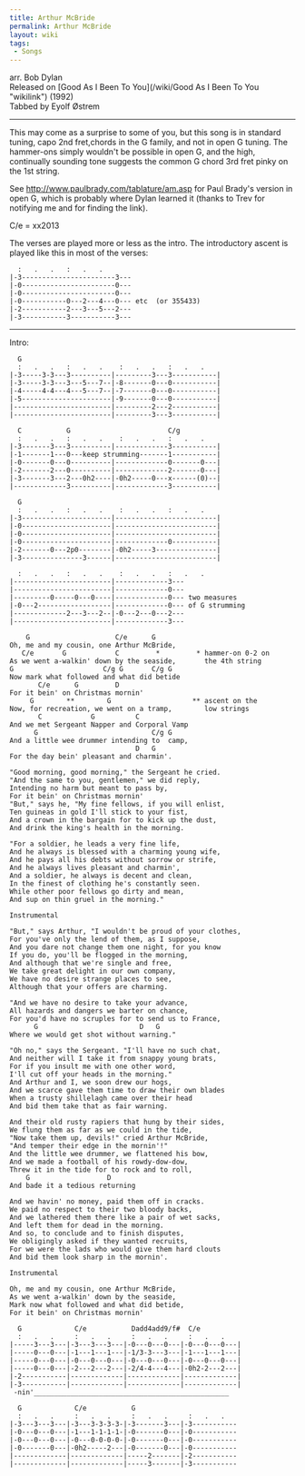 ```yaml
---
title: Arthur McBride
permalink: Arthur McBride
layout: wiki
tags:
 - Songs
---
```


arr. Bob Dylan  
Released on [Good As I Been To You](/wiki/Good As I Been To You "wikilink")
(1992)  
Tabbed by Eyolf Østrem

* * * * *

This may come as a surprise to some of you, but this song is in standard
tuning, capo 2nd fret,chords in the G family, and not in open G tuning.
The hammer-ons simply wouldn't be possible in open G, and the high,
continually sounding tone suggests the common G chord 3rd fret pinky on
the 1st string.

See
[<http://www.paulbrady.com/tablature/am.asp>](http://www.paulbrady.com/tablature/am.asp)
for Paul Brady's version in open G, which is probably where Dylan
learned it (thanks to Trev for notifying me and for finding the link).

C/e = xx2013

The verses are played more or less as the intro. The introductory ascent
is played like this in most of the verses:

      :   .   .   :   .   .
    |-3-----------------------3---
    |-0-----------------------0---
    |-0-----------------------0---
    |-0-----------0---2---4---0--- etc  (or 355433)
    |-2-----------2---3---5---2---
    |-3-----------3-----------3---

* * * * *

Intro:

      G
      :   .   .   :   .   .    :   .   .   :   .   .
    |-3-----3-3---3----------|---------3---3-----------|
    |-3-----3-3---3---5---7--|-8-------0---0-----------|
    |-4-----4-4---4---5---7--|-7-------0---0-----------|
    |-5----------------------|-9-------0---0-----------|
    |------------------------|---------2---2-----------|
    |------------------------|---------3---3-----------|

      C           G                        C/g
      :   .   .   :   .   .    :   .   .   :   .   .
    |-3-------3---3----------|-------------3-----------|
    |-1-------1---0---keep strumming-------1-----------|
    |-0-------0---0----------|-------------0-------0---|
    |-2-------2---0----------|-------------2-------0---|
    |-3-------3---2---0h2----|-0h2-----0---x------(0)--|
    |-------------3----------|-------------3-----------|

      G
      :   .   .   :   .   .    :   .   .   :   .   .
    |-3----------------------|-------------------------|
    |-0----------------------|-------------------------|
    |-0----------------------|-------------------------|
    |-0----------------------|-------------0-----------|
    |-2-------0---2p0--------|-0h2-----3---------------|
    |-3---------------3------|-------------------------|

      :   .   .   :   .   .    :   .   .   :   .   .
    |------------------------|-------------3---
    |------------------------|-------------0---
    |---------0-----0---0----|-------------0--- two measures
    |-0---2------------------|-------------0--- of G strumming
    |-------------2---3---2--|-0---2---0---2---
    |------------------------|-------------3---

        G                     C/e      G
    Oh, me and my cousin, one Arthur McBride,
       C/e       G            C         *         * hammer-on 0-2 on
    As we went a-walkin' down by the seaside,       the 4th string
    G                      C/g G       C/g G
    Now mark what followed and what did betide
           C/e      G         D
    For it bein' on Christmas mornin'
         G        **        G                    ** ascent on the
    Now, for recreation, we went on a tramp,        low strings
           C            G          C
    And we met Sergeant Napper and Corporal Vamp
          G                            C/g G
    And a little wee drummer intending to  camp,
                                   D   G
    For the day bein' pleasant and charmin'.

    "Good morning, good morning," the Sergeant he cried.
    "And the same to you, gentlemen," we did reply,
    Intending no harm but meant to pass by,
    For it bein' on Christmas mornin'
    "But," says he, "My fine fellows, if you will enlist,
    Ten guineas in gold I'll stick to your fist,
    And a crown in the bargain for to kick up the dust,
    And drink the king's health in the morning.

    "For a soldier, he leads a very fine life,
    And he always is blessed with a charming young wife,
    And he pays all his debts without sorrow or strife,
    And he always lives pleasant and charmin',
    And a soldier, he always is decent and clean,
    In the finest of clothing he's constantly seen.
    While other poor fellows go dirty and mean,
    And sup on thin gruel in the morning."

    Instrumental

    "But," says Arthur, "I wouldn't be proud of your clothes,
    For you've only the lend of them, as I suppose,
    And you dare not change them one night, for you know
    If you do, you'll be flogged in the morning,
    And although that we're single and free,
    We take great delight in our own company,
    We have no desire strange places to see,
    Although that your offers are charming.

    "And we have no desire to take your advance,
    All hazards and dangers we barter on chance,
    For you'd have no scruples for to send us to France,
          G                         D   G
    Where we would get shot without warning."

    "Oh no," says the Sergeant. "I'll have no such chat,
    And neither will I take it from snappy young brats,
    For if you insult me with one other word,
    I'll cut off your heads in the morning."
    And Arthur and I, we soon drew our hogs,
    And we scarce gave them time to draw their own blades
    When a trusty shillelagh came over their head
    And bid them take that as fair warning.

    And their old rusty rapiers that hung by their sides,
    We flung them as far as we could in the tide,
    "Now take them up, devils!" cried Arthur McBride,
    "And temper their edge in the mornin'!"
    And the little wee drummer, we flattened his bow,
    And we made a football of his rowdy-dow-dow,
    Threw it in the tide for to rock and to roll,
        G                   D
    And bade it a tedious returning

    And we havin' no money, paid them off in cracks.
    We paid no respect to their two bloody backs,
    And we lathered them there like a pair of wet sacks,
    And left them for dead in the morning.
    And so, to conclude and to finish disputes,
    We obligingly asked if they wanted recruits,
    For we were the lads who would give them hard clouts
    And bid them look sharp in the mornin'.

    Instrumental

    Oh, me and my cousin, one Arthur McBride,
    As we went a-walkin' down by the seaside,
    Mark now what followed and what did betide,
    For it bein' on Christmas mornin'

      G             C/e           Dadd4add9/f#  C/e
      :   .   .     :   .   .     :   .   .     :   .   .
    |-----3---3---|-3---3---3---|-0---0---0---|-0---0---0---|
    |-----0---0---|-1---1---1---|-1/3-3---3---|-1---1---1---|
    |-----0---0---|-0---0---0---|-0---0---0---|-0---0---0---|
    |-----0---0---|-2---2---2---|-2/4-4---4---|-0h2-2---2---|
    |-2-----------|-------------|-------------|-------------|
    |-3-----------|-------------|-------------|-------------|
     -nin'________________________________________________

      G             C/e           G
      :   .   .     :   .   .     :   .   .     :   .   .
    |-3---3---3---|-3---3-3-3-3-|-3-------3---|-3-----------
    |-0---0---0---|-1---1-1-1-1-|-0-------0---|-0-----------
    |-0---0---0---|-0---0-0-0-0-|-0-------0---|-0-----------
    |-0-------0---|-0h2-----2---|-0-------0---|-0-----------
    |-------------|-------------|-----2-------|-2-----------
    |-------------|-------------|-----3-------|-3-----------
